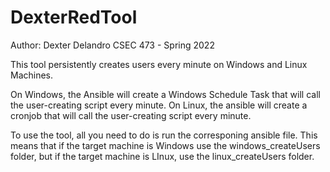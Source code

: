 # DexterRedTool
Author: Dexter Delandro
CSEC 473 - Spring 2022

This tool persistently creates users every minute on Windows and Linux Machines.

On Windows, the Ansible will create a Windows Schedule Task that will call the user-creating script every minute.
On Linux, the ansible will create a cronjob that will call the user-creating script every minute.

To use the tool, all you need to do is run the corresponing ansible file. 
This means that if the target machine is Windows use the windows_createUsers folder,
but if the target machine is LInux, use the linux_createUsers folder.